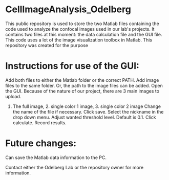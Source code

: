 # CellImageAnalysis_Odelberg

This public repository is used to store the two Matlab files containing the code used to analyze the confocal images used in our lab's projects.
It contains two files at this moment: the data calculation file and the GUI file. 
This code uses a lot of the image visualization toolbox in Matlab. 
This repository was created for the purpose 

# Instructions for use of the GUI:
Add both files to either the Matlab folder or the correct PATH. 
Add image files to the same folder. Or, the path to the image files can be added.
Open the GUI. 
Because of the nature of our project, there are 3 main images to upload.
1. The full image, 2. single color 1 image, 3. single color 2 image
Change the name of the file if necessary.
Click save.
Select the nickname in the drop down menu. 
Adjust wanted threshold level. Default is 0.1.
Click calculate. 
Record results.

# Future changes:
Can save the Matlab data information to the PC.

Contact either the Odelberg Lab or the repository owner for more information. 
